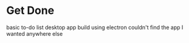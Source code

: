 # Get Done
basic to-do list desktop app build using electron
couldn't find the app I wanted anywhere else

